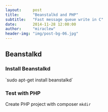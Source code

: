 ```yaml
---
layout:     post
title:      "Beanstalkd and PHP"
subtitle:   "Fast message queue write in C"
date:       2014-11-28 12:00:00
author:     "miraclew"
header-img: "img/post-bg-06.jpg"
---
```


<h2>Beanstalkd</h2>


<h3>Install Beanstalkd</h3>
`sudo apt-get install beanstalkd`

<h3>Test with PHP</h3>

Create PHP project with composer
`mkdir `

